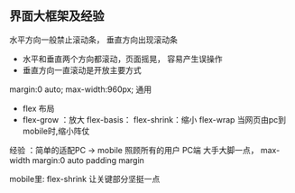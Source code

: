 ## 界面大框架及经验

水平方向一般禁止滚动条， 垂直方向出现滚动条
- 水平和垂直两个方向都滚动，页面摇晃， 容易产生误操作
- 垂直方向一直滚动是开放主要方式

margin:0 auto;
max-width:960px;   通用
- flex 布局
- flex-grow ：放大  flex-basis：  flex-shrink：缩小  flex-wrap
当网页由pc到mobile时,缩小阵仗 

经验 ：简单的适配PC -> mobile 照顾所有的用户
PC端 大手大脚一点，  max-width  margin:0 auto  padding  margin

mobile里: flex-shrink 让关键部分坚挺一点